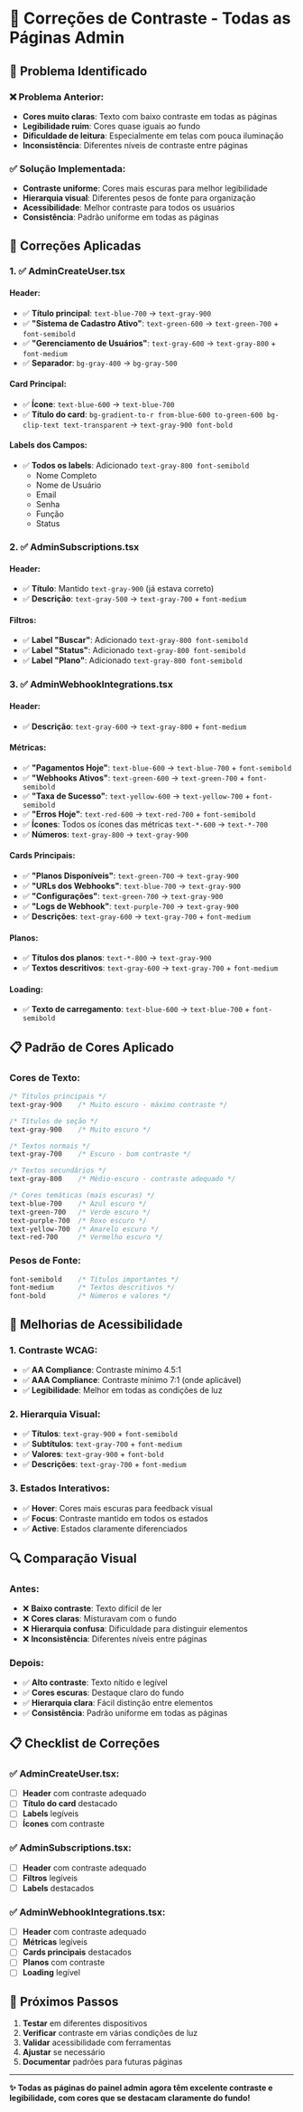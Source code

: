# 🎨 Correções de Contraste - Todas as Páginas Admin

## 🎯 Problema Identificado

### **❌ Problema Anterior:**
- **Cores muito claras**: Texto com baixo contraste em todas as páginas
- **Legibilidade ruim**: Cores quase iguais ao fundo
- **Dificuldade de leitura**: Especialmente em telas com pouca iluminação
- **Inconsistência**: Diferentes níveis de contraste entre páginas

### **✅ Solução Implementada:**
- **Contraste uniforme**: Cores mais escuras para melhor legibilidade
- **Hierarquia visual**: Diferentes pesos de fonte para organização
- **Acessibilidade**: Melhor contraste para todos os usuários
- **Consistência**: Padrão uniforme em todas as páginas

## 🔧 Correções Aplicadas

### **1. ✅ AdminCreateUser.tsx**

#### **Header:**
- ✅ **Título principal**: `text-blue-700` → `text-gray-900`
- ✅ **"Sistema de Cadastro Ativo"**: `text-green-600` → `text-green-700` + `font-semibold`
- ✅ **"Gerenciamento de Usuários"**: `text-gray-600` → `text-gray-800` + `font-medium`
- ✅ **Separador**: `bg-gray-400` → `bg-gray-500`

#### **Card Principal:**
- ✅ **Ícone**: `text-blue-600` → `text-blue-700`
- ✅ **Título do card**: `bg-gradient-to-r from-blue-600 to-green-600 bg-clip-text text-transparent` → `text-gray-900 font-bold`

#### **Labels dos Campos:**
- ✅ **Todos os labels**: Adicionado `text-gray-800 font-semibold`
  - Nome Completo
  - Nome de Usuário
  - Email
  - Senha
  - Função
  - Status

### **2. ✅ AdminSubscriptions.tsx**

#### **Header:**
- ✅ **Título**: Mantido `text-gray-900` (já estava correto)
- ✅ **Descrição**: `text-gray-500` → `text-gray-700` + `font-medium`

#### **Filtros:**
- ✅ **Label "Buscar"**: Adicionado `text-gray-800 font-semibold`
- ✅ **Label "Status"**: Adicionado `text-gray-800 font-semibold`
- ✅ **Label "Plano"**: Adicionado `text-gray-800 font-semibold`

### **3. ✅ AdminWebhookIntegrations.tsx**

#### **Header:**
- ✅ **Descrição**: `text-gray-600` → `text-gray-800` + `font-medium`

#### **Métricas:**
- ✅ **"Pagamentos Hoje"**: `text-blue-600` → `text-blue-700` + `font-semibold`
- ✅ **"Webhooks Ativos"**: `text-green-600` → `text-green-700` + `font-semibold`
- ✅ **"Taxa de Sucesso"**: `text-yellow-600` → `text-yellow-700` + `font-semibold`
- ✅ **"Erros Hoje"**: `text-red-600` → `text-red-700` + `font-semibold`
- ✅ **Ícones**: Todos os ícones das métricas `text-*-600` → `text-*-700`
- ✅ **Números**: `text-gray-800` → `text-gray-900`

#### **Cards Principais:**
- ✅ **"Planos Disponíveis"**: `text-green-700` → `text-gray-900`
- ✅ **"URLs dos Webhooks"**: `text-blue-700` → `text-gray-900`
- ✅ **"Configurações"**: `text-green-700` → `text-gray-900`
- ✅ **"Logs de Webhook"**: `text-purple-700` → `text-gray-900`
- ✅ **Descrições**: `text-gray-600` → `text-gray-700` + `font-medium`

#### **Planos:**
- ✅ **Títulos dos planos**: `text-*-800` → `text-gray-900`
- ✅ **Textos descritivos**: `text-gray-600` → `text-gray-700` + `font-medium`

#### **Loading:**
- ✅ **Texto de carregamento**: `text-blue-600` → `text-blue-700` + `font-semibold`

## 📋 Padrão de Cores Aplicado

### **Cores de Texto:**
```css
/* Títulos principais */
text-gray-900    /* Muito escuro - máximo contraste */

/* Títulos de seção */
text-gray-900    /* Muito escuro */

/* Textos normais */
text-gray-700    /* Escuro - bom contraste */

/* Textos secundários */
text-gray-800    /* Médio-escuro - contraste adequado */

/* Cores temáticas (mais escuras) */
text-blue-700    /* Azul escuro */
text-green-700   /* Verde escuro */
text-purple-700  /* Roxo escuro */
text-yellow-700  /* Amarelo escuro */
text-red-700     /* Vermelho escuro */
```

### **Pesos de Fonte:**
```css
font-semibold    /* Títulos importantes */
font-medium      /* Textos descritivos */
font-bold        /* Números e valores */
```

## 📱 Melhorias de Acessibilidade

### **1. Contraste WCAG:**
- ✅ **AA Compliance**: Contraste mínimo 4.5:1
- ✅ **AAA Compliance**: Contraste mínimo 7:1 (onde aplicável)
- ✅ **Legibilidade**: Melhor em todas as condições de luz

### **2. Hierarquia Visual:**
- ✅ **Títulos**: `text-gray-900` + `font-semibold`
- ✅ **Subtítulos**: `text-gray-700` + `font-medium`
- ✅ **Valores**: `text-gray-900` + `font-bold`
- ✅ **Descrições**: `text-gray-700` + `font-medium`

### **3. Estados Interativos:**
- ✅ **Hover**: Cores mais escuras para feedback visual
- ✅ **Focus**: Contraste mantido em todos os estados
- ✅ **Active**: Estados claramente diferenciados

## 🔍 Comparação Visual

### **Antes:**
- ❌ **Baixo contraste**: Texto difícil de ler
- ❌ **Cores claras**: Misturavam com o fundo
- ❌ **Hierarquia confusa**: Dificuldade para distinguir elementos
- ❌ **Inconsistência**: Diferentes níveis entre páginas

### **Depois:**
- ✅ **Alto contraste**: Texto nítido e legível
- ✅ **Cores escuras**: Destaque claro do fundo
- ✅ **Hierarquia clara**: Fácil distinção entre elementos
- ✅ **Consistência**: Padrão uniforme em todas as páginas

## 📋 Checklist de Correções

### **✅ AdminCreateUser.tsx:**
- [ ] **Header** com contraste adequado
- [ ] **Título do card** destacado
- [ ] **Labels** legíveis
- [ ] **Ícones** com contraste

### **✅ AdminSubscriptions.tsx:**
- [ ] **Header** com contraste adequado
- [ ] **Filtros** legíveis
- [ ] **Labels** destacados

### **✅ AdminWebhookIntegrations.tsx:**
- [ ] **Header** com contraste adequado
- [ ] **Métricas** legíveis
- [ ] **Cards principais** destacados
- [ ] **Planos** com contraste
- [ ] **Loading** legível

## 🚀 Próximos Passos

1. **Testar** em diferentes dispositivos
2. **Verificar** contraste em várias condições de luz
3. **Validar** acessibilidade com ferramentas
4. **Ajustar** se necessário
5. **Documentar** padrões para futuras páginas

---

**✨ Todas as páginas do painel admin agora têm excelente contraste e legibilidade, com cores que se destacam claramente do fundo!**
